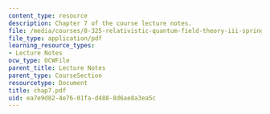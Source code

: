 ```yaml
---
content_type: resource
description: Chapter 7 of the course lecture notes.
file: /media/courses/8-325-relativistic-quantum-field-theory-iii-spring-2003/ea7e9d824e7601fad4888d6ae8a3ea5c_chap7.pdf
file_type: application/pdf
learning_resource_types:
- Lecture Notes
ocw_type: OCWFile
parent_title: Lecture Notes
parent_type: CourseSection
resourcetype: Document
title: chap7.pdf
uid: ea7e9d82-4e76-01fa-d488-8d6ae8a3ea5c
---
```

